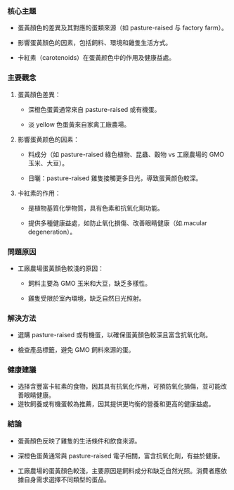 ### 核心主題
- 蛋黃顏色的差異及其對應的蛋類來源（如 pasture-raised 与 factory farm）。
- 影響蛋黃顏色的因素，包括飼料、環境和雞隻生活方式。
- 卡紅素（carotenoids）在蛋黃颜色中的作用及健康益處。

### 主要觀念
1. 蛋黃顏色差異：
   - 深橙色蛋黃通常來自 pasture-raised 或有機蛋。
   - 淡 yellow 色蛋黃來自家禽工廠農場。
2. 影響蛋黄颜色的因素：
   - 料成分（如 pasture-raised 綠色植物、昆蟲、穀物 vs 工廠農場的 GMO 玉米、大豆）。
   - 日曬：pasture-raised 雞隻接觸更多日光，導致蛋黄颜色較深。
3. 卡紅素的作用：
   - 是植物基質化學物質，具有色素和抗氧化劑功能。
   - 提供多種健康益處，如防止氧化損傷、改善眼睛健康（如.macular degeneration）。

### 問題原因
- 工廠農場蛋黃顏色較淺的原因：
  - 飼料主要為 GMO 玉米和大豆，缺乏多樣性。
  - 雞隻受限於室內環境，缺乏自然日光照射。

### 解決方法
- 選購 pasture-raised 或有機蛋，以確保蛋黃顏色較深且富含抗氧化劑。
- 檢查產品標籤，避免 GMO 飼料來源的蛋。

### 健康建議
- 选择含豐富卡紅素的食物，因其具有抗氧化作用，可預防氧化損傷，並可能改善眼睛健康。
- 遊牧飼養或有機蛋較為推薦，因其提供更均衡的營養和更高的健康益處。

### 結論
- 蛋黃顏色反映了雞隻的生活條件和飲食來源。
- 深橙色蛋黄通常與 pasture-raised 電子相關，富含抗氧化劑，有益於健康。
- 工廠農場的蛋黃顏色較淺，主要原因是飼料成分和缺乏自然光照。消費者應依據自身需求選擇不同類型的蛋品。